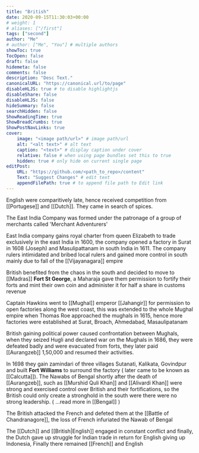 ```yaml
---
title: "British"
date: 2020-09-15T11:30:03+00:00
# weight: 1
# aliases: ["/first"]
tags: ["second"]
author: "Me"
# author: ["Me", "You"] # multiple authors
showToc: true
TocOpen: false
draft: false
hidemeta: false
comments: false
description: "Desc Text."
canonicalURL: "https://canonical.url/to/page"
disableHLJS: true # to disable highlightjs
disableShare: false
disableHLJS: false
hideSummary: false
searchHidden: false
ShowReadingTime: true
ShowBreadCrumbs: true
ShowPostNavLinks: true
cover:
    image: "<image path/url>" # image path/url
    alt: "<alt text>" # alt text
    caption: "<text>" # display caption under cover
    relative: false # when using page bundles set this to true
    hidden: true # only hide on current single page
editPost:
    URL: "https://github.com/<path_to_repo>/content"
    Text: "Suggest Changes" # edit text
    appendFilePath: true # to append file path to Edit link
---
```


English were comparitively late, hence received competition from [[Portugese]] and [[Dutch]]. They came in search of spices.

The East India Company was formed under the patronage of a group of merchants called 'Merchant Adventurers'

East India company gains royal charter from queen Elizabeth to trade exclusively in the east India in 1600, the company opened a factory in Surat in 1608 (Joseph) and Masulipattanam in south India in 1611. The company rulers intimidated and bribed local rulers and gained more control in south mainly due to fall of the [[Vijayanagara]] empire

British benefited from the chaos in the south and decided to move to [[Madras]] **Fort St George**, a Maharaja gave them permission to fortify their forts and mint their own coin and administer it for half a share in customs revenue

Captain Hawkins went to [[Mughal]] emperor [[Jahangir]] for permission to open factories along the west coast, this was extended to the whole Mughal empire when Thomas Roe approached the mughals in 1615, hence more factories were established at Surat, Broach, Ahmedabad, Masaulipatanam

British gaining political power caused confrontation between Mughals, when they seized Hugli and declared war on the Mughals in 1686, they were defeated badly and were evacuated from forts, they later paid [[Aurangzeb]] 1,50,000 and resumed their activities.

In 1698 they gain zamindari of three villages Sutanati, Kalikata, Govindpur and built **Fort Williams** to surround the factory ( later came to be known as [[Calcutta]]).
The Nawabs of Bengal shortly after the death of [[Aurangzeb]], such as [[Murshid Quli Khan]] and [[Alivardi Khan]] were strong and exercised control over British and their fortifications, so the British could only create a stronghold in the south were there were no strong leadership. ( ...read more in [[Bengal]] )

The British attacked the French and defeted them at the [[Battle of Chandranagore]], the loss of French infuriated the Nawab of Bengal

The [[Dutch]] and [[British|English]] engaged in constant conflict and finally, the Dutch gave up struggle for Indian trade in return for English giving up Indonesia, Finally there remained [[French]] and English
